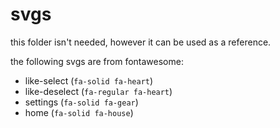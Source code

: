 # svgs
this folder isn't needed, however it can be used as a reference.

the following svgs are from fontawesome:
* like-select (`fa-solid fa-heart`)
* like-deselect (`fa-regular fa-heart`)
* settings (`fa-solid fa-gear`)
* home (`fa-solid fa-house`)

